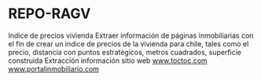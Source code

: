 # REPO-RAGV
Indice de precios vivienda
Extraer información de páginas inmobiliarias con el fin de crear un indice de precios de la vivienda para chile, tales como el precio, distancia con puntos estratégicos, metros cuadrados, superficie construida
Extracción información sitio web www.toctoc.com www.portalinmobiliario.com
